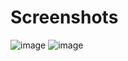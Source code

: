 # Screenshots
![image](https://github.com/user-attachments/assets/f187140b-17c7-4fa3-9e27-cc61f027f9c3)
![image](https://github.com/user-attachments/assets/eeafa3c2-bb93-4c29-b314-861f54644074)

